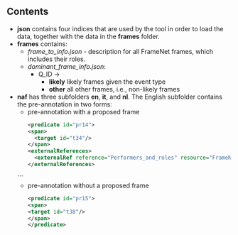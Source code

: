 ## Contents
* **json** contains four indices that are used by the tool in order to load the data, together with the data in the **frames** folder.
* **frames** contains:
   * *frame_to_info.json* - description for all FrameNet frames, which includes their roles.
   * *dominant_frame_info.json*:
        * Q_ID ->
            * **likely** likely frames given the event type
            * **other** all other frames, i.e., non-likely frames
* **naf** has three subfolders **en**, **it**, and **nl**. The English subfolder
contains the pre-annotation in two forms:
    * pre-annotation with a proposed frame
      ```xml
      <predicate id="pr14">
      <span>
        <target id="t34"/>
      </span>
      <externalReferences>
        <externalRef reference="Performers_and_roles" resource="FrameNet" source="pre-annotator" reftype="evoke"/>
      </externalReferences>
    </predicate>```
    * pre-annotation without a proposed frame
        ```xml
      <predicate id="pr15">
      <span>
        <target id="t38"/>
      </span>
      </predicate>
       ```
